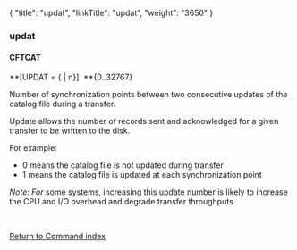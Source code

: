 {
    "title": "updat",
    "linkTitle": "updat",
    "weight": "3650"
}<span id="updat"></span>

### updat

#### CFTCAT

**\[UPDAT = {
| n}\]  **{0..32767}

Number of synchronization points between two consecutive updates of
the catalog file during a transfer.

Update allows the number of records sent and acknowledged for a given
transfer to be written to the disk.

For example:

-   0 means the catalog
    file is not updated during transfer
-   1 means the catalog
    file is updated at each synchronization point

*Note: For* some systems, increasing
this update number is likely to increase the CPU and I/O overhead and
degrade transfer throughputs.

 

[Return to Command index](../../)
